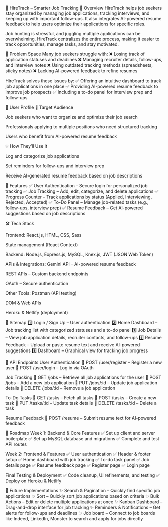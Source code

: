 🌟 HireTrack – Smarter Job Tracking
📌 Overview
HireTrack helps job seekers stay organized by managing job applications, tracking interviews, and keeping up with important follow-ups. It also integrates AI-powered resume feedback to help users optimize their applications for specific roles.

Job hunting is stressful, and juggling multiple applications can be overwhelming. HireTrack centralizes the entire process, making it easier to track opportunities, manage tasks, and stay motivated.

🚀 Problem Space
Many job seekers struggle with:
❌ Losing track of application statuses and deadlines
❌ Managing recruiter details, follow-ups, and interview notes
❌ Using outdated tracking methods (spreadsheets, sticky notes)
❌ Lacking AI-powered feedback to refine resumes

HireTrack solves these issues by:
✅ Offering an intuitive dashboard to track job applications in one place
✅ Providing AI-powered resume feedback to improve job prospects
✅ Including a to-do panel for interview prep and follow-ups

👤 User Profile
🎯 Target Audience

Job seekers who want to organize and optimize their job search

Professionals applying to multiple positions who need structured tracking

Users who benefit from AI-powered resume feedback

💡 How They’ll Use It

Log and categorize job applications

Set reminders for follow-ups and interview prep

Receive AI-generated resume feedback based on job descriptions

🌟 Features
✅ User Authentication – Secure login for personalized job tracking
✅ Job Tracking – Add, edit, categorize, and delete applications
✅ Progress Counter – Track applications by status (Applied, Interviewing, Rejected, Accepted)
✅ To-Do Panel – Manage job-related tasks (e.g., follow-ups, interview prep)
✅ Resume Feedback – Get AI-powered suggestions based on job descriptions

🛠️ Tech Stack

Frontend:
React.js, HTML, CSS, Sass

State management (React Context)

Backend:
Node.js, Express.js, MySQL, Knex.js, JWT (JSON Web Token)

APIs & Integrations:
Gemini API – AI-powered resume feedback

REST APIs – Custom backend endpoints

OAuth – Secure authentication

Other Tools:
Postman (API testing)

DOM & Web APIs

Heroku & Netlify (deployment)

📍 Sitemap
1️⃣ Login / Sign Up – User authentication
2️⃣ Home Dashboard – Job tracking list with categorized statuses and a to-do panel
3️⃣ Job Details – View job application details, recruiter contacts, and follow-ups
4️⃣ Resume Feedback – Upload or paste resume text and receive AI-powered suggestions
5️⃣ Dashboard – Graphical view for tracking job progress

🔗 API Endpoints
User Authentication
🔹 POST /user/register – Register a new user
🔹 POST /user/login – Log in via OAuth

Job Tracking
🔹 GET /jobs – Retrieve all job applications for the user
🔹 POST /jobs – Add a new job application
🔹 PUT /jobs/:id – Update job application details
🔹 DELETE /jobs/:id – Remove a job application

To-Do Tasks
🔹 GET /tasks – Fetch all tasks
🔹 POST /tasks – Create a new task
🔹 PUT /tasks/:id – Update task details
🔹 DELETE /tasks/:id – Delete a task

Resume Feedback
🔹 POST /resume – Submit resume text for AI-powered feedback

📅 Roadmap
Week 1: Backend & Core Features
✅ Set up client and server boilerplate
✅ Set up MySQL database and migrations
✅ Complete and test API routes

Week 2: Frontend & Features
✅ User authentication
✅ Header & footer setup
✅ Home dashboard with job tracking
✅ To-do task panel
✅ Job details page
✅ Resume feedback page
✅ Register page
✅ Login page

Final Testing & Deployment
✅ Code cleanup, UI refinements, and testing
✅ Deploy on Heroku & Netlify

🔮 Future Implementations
✨ Search & Pagination – Quickly find specific job applications
✨ Sort – Quickly sort job applications based on criteria
✨ Bulk Actions – Edit or delete multiple applications at once
✨ Kanban Dashboard – Drag-and-drop interface for job tracking
✨ Reminders & Notifications – Get alerts for follow-ups and deadlines
✨ Job board – Connect to job boards like Indeed, LinkedIn, Monster to search and apply for jobs directly
